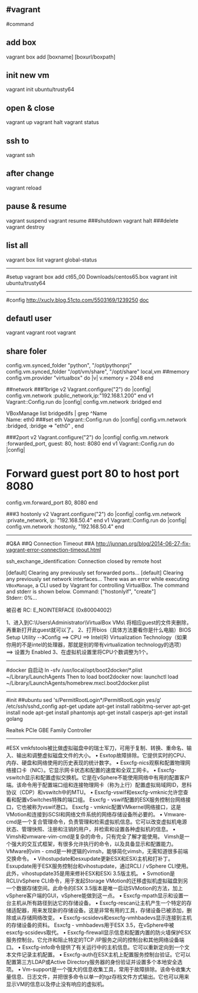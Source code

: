 #vagrant
---
#command
## add box
vagrant box add [boxname] [boxurl/boxpath] 
## init new vm
vagrant init ubuntu/trusty64
## open & close
vagrant up
vagrant halt
vagrant status  
## ssh to
vagrant ssh
## after change 
vagrant reload
## pause & resume
vagrant suspend
vagrant resume
###shutdown
vagrant halt 
###delete
vagrant destroy

## list all
vagrant box list
vagrant global-status



---
#setup
vagrant box add ct65_00 Downloads/centos65.box 
vagrant init ubuntu/trusty64

---
#config
http://xuclv.blog.51cto.com/5503169/1239250
[doc](http://docs.vagrantup.com/v2/)

## defautl user
vagrant vagrant
root vagrant

## share foler
config.vm.synced_folder "python", "/opt/pythonprj"
config.vm.synced_folder "/opt/vm/share", "/opt/share"
local,vm
##memory
config.vm.provider "virtualbox" do |v|
  v.memory = 2048
end


##network
###1brige 
v2
Vagrant.configure("2") do |config|
  config.vm.network :public_network,ip:"192.168.1.200"
end
v1
Vagrant::Config.run do |config|
  config.vm.network :bridged
end

VBoxManage list bridgedifs | grep ^Name  
    Name:            eth0
###set eth
Vagrant::Config.run do |config|
  config.vm.network :bridged, :bridge => "eth0" ,
end

###2port
v2
Vagrant.configure("2") do |config|
  config.vm.network :forwarded_port, guest: 80, host: 8080
end
v1
Vagrant::Config.run do |config|
  # Forward guest port 80 to host port 8080
  config.vm.forward_port 80, 8080
end

###3 hostonly
v2
Vagrant.configure("2") do |config|
  config.vm.network :private_network, ip: "192.168.50.4"
end
v1
Vagrant::Config.run do |config|
  config.vm.network :hostonly, "192.168.50.4"
end



---
#Q&A
##Q Connection Timeout
##A
http://junnan.org/blog/2014-06-27-fix-vagrant-error-connection-timeout.html

ssh_exchange_identification: Connection closed by remote host


[default] Clearing any previously set forwarded ports... 
[default] Clearing any previously set network interfaces... 
There was an error while executing `VBoxManage`, a CLI used by Vagrant 
for controlling VirtualBox. The command and stderr is shown below. 
Command: ["hostonlyif", "create"]  
Stderr: 0%...


被召者 RC: E_NOINTERFACE (0x80004002)



1、进入到C:\Users\Administrator\VirtualBox VMs\ 将相应guest的文件夹删除，再重新打开此guest就可以了。
2、打开bios（具体方法要看你是什么电脑）BIOS Setup Utility --》Config ==> CPU ==> Intel(R) Virtualization Technology（如果你用的不是intel的处理器，那就是别的带有virtualization technology的选项） ==> 设置为 Enabled 
3、在虚拟机设置里将CPU个数调整为1个。

---
#docker
自启动
ln -sfv /usr/local/opt/boot2docker/*.plist ~/Library/LaunchAgents
Then to load boot2docker now:
launchctl load ~/Library/LaunchAgents/homebrew.mxcl.boot2docker.plist





---
#init
##ubuntu
sed 's/PermitRootLogin*/PermitRootLogin yes/g' /etc/ssh/sshd_config
apt-get update
apt-get install rabbitmq-server
apt-get install node
apt-get install phantomjs
apt-get install casperjs
apt-get install golang


Realtek PCIe GBE Family Controller



---
#ESX
vmkfstools被比做虚拟磁盘中的瑞士军刀，可用于复制、转换、重命名、输入、输出和调整虚拟磁盘文件的大小。 
• Esxtop故障排除。它提供实时的CPU、内存、硬盘和网络使用的历史表现的统计数字。 
• Esxcfg-nics观察和配置物理网络接口卡（NIC）。它显示网卡状态和配置的速度和全双工网卡。 
• Esxcfg-vswitch显示和配置虚拟交换机。它是在vSphere不能使用网络中有用的配置客户端。该命令用于配置端口组和连接物理网卡（称为上行）配置虚拟局域网ID，思科协议（CDP）和vswitch中的MTU。 
• Esxcfg-vswif和esxcfg-vmknic允许您查看和配置vSwitches特殊的端口组。 Esxcfg - vswif配置的ESX服务控制台网络接口，它也被称为vswif港口。 Esxcfg - vmknic配置VMkernel网络接口，这是VMotion和连接到iSCSI和网络文件系统的网络存储设备所必要的。 
• Vmware-cmd是一个复合管理命令，负责管理和检索虚拟机信息。它可以改变虚拟机电源状态、管理快照、注册和注销的用户，并检索和设置各种虚拟机的信息。 
• Vimsh和vmware-vim-cmd是复杂的命令，只有完全了解才能使用。 Vimsh是一个强大的交互式框架，有很多允许执行的命令，以及具备显示和配置能力。 VMware的vim - cmd是一种逻辑的vimsh，能够简化vimsh，无需知道很多前端交换命令。 
• Vihostupdate和esxupdate更新ESX和ESXi主机和打补丁。 Esxupdate用于ESX服务控制台和vihostupdate，通过RCLI / vSphere CLI使用。此外，vihostupdate35是用来修补ESX和ESXi 3.5版主机。 
• Svmotion是RCLI/vSphere CLI命令，用于发起Storage VMotion的迁移虚拟机虚拟磁盘到另一个数据存储空间。此命令的ESX 3.5版本是唯一启动SVMotion的方法，加上vSphere客户端的GUI，vSphere能做到这一点。 
• Esxcfg-mpath显示和设置一台主机从所有路径到达它的存储设备。 
• Esxcfg-rescan让主机产生一个特定的存储适配器，用来发现新的存储设备。这是非常有用的工具，存储设备已被添加，删除或从存储网络改变。 
• Esxcfg-scsidevs和esxcfg-vmhbadevs显示连接到主机的存储设备的资料。 Esxcfg - vmhbadevs用于ESX 3.5，在vSphere中被 esxcfg-scsidevs取代。 
• Esxcfg-firewall显示信息和配置内置的防火墙保护ESX服务控制台。它允许和阻止特定的TCP /IP服务之间的控制台和其他网络设备端口。 
• Esxcfg-info命令提供了有关运行中的主机信息。它可以重新定向到一个文本文件记录主机配置。 
• Esxcfg-auth在ESX主机上配置服务控制台验证。它可以配置第三方LDAP或Active Directory服务器的身份验证并设置多个本地安全选项。 
• Vm-support是一个强大的信息收集工具，常用于故障排除。该命令收集大量信息、日志文件，并把很多命令以单一的tgz存档文件方式输出。它也可以用来显示VM的信息以及停止没有响应的虚拟机。






















